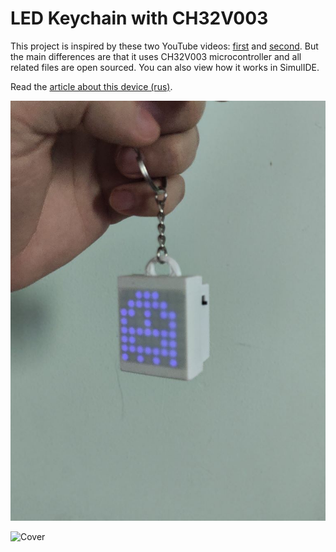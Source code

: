 # LED Keychain with CH32V003

This project is inspired by these two YouTube videos: [first](https://www.youtube.com/watch?v=MnIGLcxYmrs&t=56s) and [second](https://www.youtube.com/watch?v=MnIGLcxYmrs&t=56s). But the main differences are that it uses CH32V003 microcontroller and all related files are open sourced. You can also view how it works in SimulIDE.

Read the [article about this device (rus)](https://m039.ru/post/led-keychain).

![Cover](/Docs/Cover.jpg "The final keychain")

![Cover](/Docs/SimulIDE_Final.gif "Running in SimulIDE")
